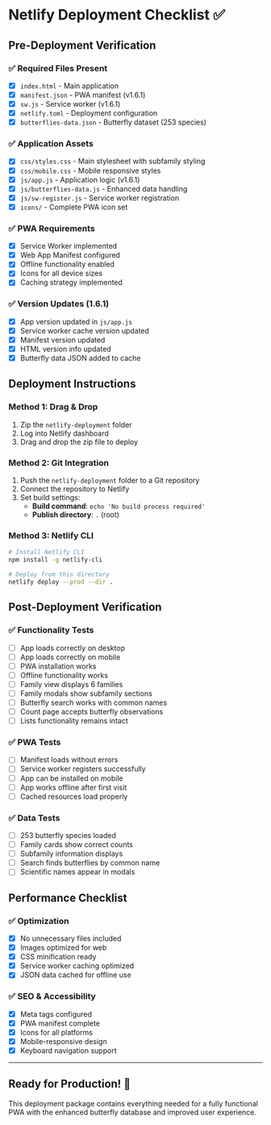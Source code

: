 # Netlify Deployment Checklist ✅

## Pre-Deployment Verification

### ✅ Required Files Present
- [x] `index.html` - Main application
- [x] `manifest.json` - PWA manifest (v1.6.1)
- [x] `sw.js` - Service worker (v1.6.1)
- [x] `netlify.toml` - Deployment configuration
- [x] `butterflies-data.json` - Butterfly dataset (253 species)

### ✅ Application Assets
- [x] `css/styles.css` - Main stylesheet with subfamily styling
- [x] `css/mobile.css` - Mobile responsive styles
- [x] `js/app.js` - Application logic (v1.6.1)
- [x] `js/butterflies-data.js` - Enhanced data handling
- [x] `js/sw-register.js` - Service worker registration
- [x] `icons/` - Complete PWA icon set

### ✅ PWA Requirements
- [x] Service Worker implemented
- [x] Web App Manifest configured
- [x] Offline functionality enabled
- [x] Icons for all device sizes
- [x] Caching strategy implemented

### ✅ Version Updates (1.6.1)
- [x] App version updated in `js/app.js`
- [x] Service worker cache version updated
- [x] Manifest version updated
- [x] HTML version info updated
- [x] Butterfly data JSON added to cache

## Deployment Instructions

### Method 1: Drag & Drop
1. Zip the `netlify-deployment` folder
2. Log into Netlify dashboard
3. Drag and drop the zip file to deploy

### Method 2: Git Integration
1. Push the `netlify-deployment` folder to a Git repository
2. Connect the repository to Netlify
3. Set build settings:
   - **Build command**: `echo 'No build process required'`
   - **Publish directory**: `.` (root)

### Method 3: Netlify CLI
```bash
# Install Netlify CLI
npm install -g netlify-cli

# Deploy from this directory
netlify deploy --prod --dir .
```

## Post-Deployment Verification

### ✅ Functionality Tests
- [ ] App loads correctly on desktop
- [ ] App loads correctly on mobile
- [ ] PWA installation works
- [ ] Offline functionality works
- [ ] Family view displays 6 families
- [ ] Family modals show subfamily sections
- [ ] Butterfly search works with common names
- [ ] Count page accepts butterfly observations
- [ ] Lists functionality remains intact

### ✅ PWA Tests
- [ ] Manifest loads without errors
- [ ] Service worker registers successfully
- [ ] App can be installed on mobile
- [ ] App works offline after first visit
- [ ] Cached resources load properly

### ✅ Data Tests
- [ ] 253 butterfly species loaded
- [ ] Family cards show correct counts
- [ ] Subfamily information displays
- [ ] Search finds butterflies by common name
- [ ] Scientific names appear in modals

## Performance Checklist

### ✅ Optimization
- [x] No unnecessary files included
- [x] Images optimized for web
- [x] CSS minification ready
- [x] Service worker caching optimized
- [x] JSON data cached for offline use

### ✅ SEO & Accessibility
- [x] Meta tags configured
- [x] PWA manifest complete
- [x] Icons for all platforms
- [x] Mobile-responsive design
- [x] Keyboard navigation support

---

## Ready for Production! 🚀

This deployment package contains everything needed for a fully functional PWA with the enhanced butterfly database and improved user experience.
